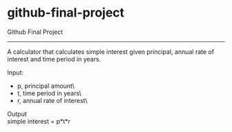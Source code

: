# github-final-project
Github Final Project

---------

A calculator that calculates simple interest given principal, annual rate of interest and time period in years.

Input:
- p, principal amount\
- t, time period in years\
- r, annual rate of interest\

Output\
	simple interest = p\*t\*r
